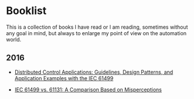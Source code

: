 # Booklist

This is a collection of books I have read or I am reading, sometimes without any goal in mind, but always to enlarge my point of view on the automation world.

## 2016

* [Distributed Control Applications: Guidelines, Design Patterns, and Application Examples with the IEC 61499][dca]

[dca]: https://github.com/mzonta/booklist/wiki/Distributed-Control-Applications:-Guidelines,-Design-Patterns,-and-Application-Examples-with-the-IEC-61499

* [IEC 61499 vs. 61131: A Comparison Based on Misperceptions][iec61499-61131]

[iec61499-61131]: https://github.com/mzonta/booklist/wiki/IEC-61499-vs.-61131:-A-Comparison-Based-on-Misperceptions
